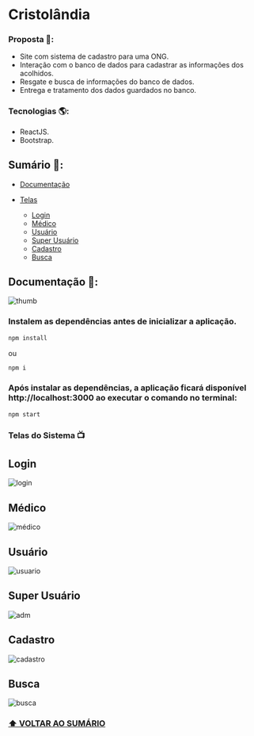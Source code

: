 # Cristolândia

### Proposta 📝: 

- Site com sistema de cadastro para uma ONG. 
- Interação com o banco de dados para cadastrar as informações dos acolhidos.
- Resgate e busca de informações do banco de dados.
- Entrega e tratamento dos dados guardados no banco. 

### Tecnologias 🌎: 

- ReactJS.
- Bootstrap.

## Sumário 📒: 

- [Documentação](#documentação-)

- [Telas](#telas-do-sistema-)
    - [Login](#login)
    - [Médico](#médico)
    - [Usuário](#usuário)
    - [Super Usuário](#super-usuário)
    - [Cadastro](#cadastro)
    - [Busca](#busca)

## Documentação 📃:
![thumb](./doc/images/)
### Instalem as dependências antes de inicializar a aplicação. 
```javascript  
npm install 
``` 
ou 
```javascript  
npm i 
``` 

### Após instalar as dependências, a aplicação ficará disponível http://localhost:3000 ao executar o comando no terminal:
```javascript  
npm start 
``` 

### Telas do Sistema 📺


## Login
![login](./doc/images/)

## Médico
![médico](./doc/images/)

## Usuário
![usuario](./doc/images/)

## Super Usuário
![adm](./doc/images/)

## Cadastro
![cadastro](./doc/images/)

## Busca
![busca](./doc/images/)

### **[⬆ VOLTAR AO SUMÁRIO](#sumário-)**
